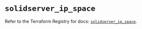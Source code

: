 # `solidserver_ip_space`

Refer to the Terraform Registry for docs: [`solidserver_ip_space`](https://registry.terraform.io/providers/efficientip-labs/solidserver/1.1.25/docs/resources/ip_space).
